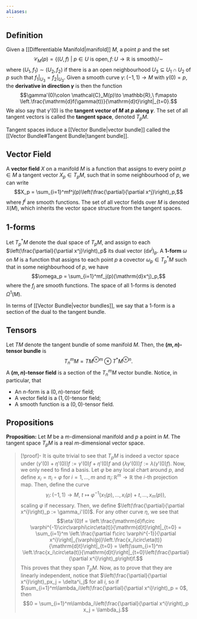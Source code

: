 ```yaml
---
aliases:
---
```

## Definition
Given a [[Differentiable Manifold|manifold]] $M$, a point $p$ and the set
$$\mathcal{C}_M(p) = \{(U,f)\ |\ p\in U\text{ is open}, f\colon U\to\mathbb{R} \text{ is smooth}\}/\sim$$
where $(U_1,f_1)\sim (U_2,f_2)$ if there is a an open neighbourhood $U_3\subseteq U_1\cap U_2$ of $p$ such that $f_1|_{U_3} = f_2|_{U_3}$. Given a smooth curve $\gamma\colon (-1,1)\to M$ with $\gamma(0)=p$, the **derivative in direction $\gamma$** is then the function
$$\gamma'(0)\colon \mathcal{C}_M(p)\to \mathbb{R},\ f\mapsto \left.\frac{\mathrm{d}f(\gamma(t))}{\mathrm{d}t}\right|_{t=0}.$$
We also say that $\gamma'(0)$ is the **tangent vector of $M$ at $p$ along $\gamma$**. The set of all tangent vectors is called the **tangent space**, denoted $T_pM$.

Tangent spaces induce a [[Vector Bundle|vector bundle]] called the [[Vector Bundle#Tangent Bundle|tangent bundle]].
## Vector Field
A **vector field** $X$ on a manifold $M$ is a function that assigns to every point $p\in M$ a tangent vector $X_p\in T_pM$, such that in some neighbourhood of $p$, we can write
$$X_p = \sum_{i=1}^mf^j(p)\left(\frac{\partial}{\partial x^j}\right)_p,$$
where $f^j$ are smooth functions.
The set of all vector fields over $M$ is denoted $\mathfrak{X}(M)$, which inherits the vector space structure from the tangent spaces.
## 1-forms
Let $T_p^*M$ denote the dual space of $T_pM$, and assign to each $\left(\frac{\partial}{\partial x^j}\right)_p$ its dual vector $(\mathrm{d}x^j)_p$.
A **$1$-form** $\omega$ on $M$ is a function that assigns to each point $p$ a covector $\omega_p\in T_p^*M$ such that in some neighbourhood of $p$, we have
$$\omega_p = \sum_{i=1}^mf_j(p)(\mathrm{d}x^j)_p,$$
where the $f_j$ are smooth functions. The space of all $1$-forms is denoted $\Omega^1(M)$.

In terms of [[Vector Bundle|vector bundles]], we say that a $1$-form is a section of the dual to the tangent bundle.
## Tensors
Let $TM$ denote the tangent bundle of some manifold $M$. Then, the **$(m,n)$-tensor bundle** is
$$T^m_nM = TM^{\otimes m}\otimes T^*M^{\otimes n}.$$
A **$(m,n)$-tensor field** is a section of the $T^m_nM$ vector bundle. Notice, in particular, that
 - An $n$-form is a $(0,n)$-tensor field;
 - A vector field is a $(1,0)$-tensor field;
 - A smooth function is a $(0,0)$-tensor field.
## Propositions
**Proposition:** Let $M$ be a $m$-dimensional manifold and $p$ a point in $M$. The tangent space $T_pM$ is a real $m$-dimensional vector space.
>[!proof]-
>It is quite trivial to see that $T_pM$ is indeed a vector space under $(\gamma'(0)+\eta'(0))f := \gamma'(0)f+\eta'(0)f$ and $(\lambda\gamma'(0))f := \lambda(\gamma'(0)f)$.
>Now, we only need to find a basis. Let $\varphi$ be any local chart around $p$, and define $x_i = \pi_i\circ \varphi$ for $i=1,\dots, m$ and $\pi_i\colon \mathbb{R}^m\to\mathbb{R}$ the $i$-th projection map. Then, define the curve$$\gamma_i\colon (-1,1)\to M,\ t\mapsto \varphi^{-1}(x_1(p),\dots, x_i(p)+t,\dots, x_m(p)),$$
>scaling $\varphi$ if necessary. Then, we define $\left(\frac{\partial}{\partial x^i}\right)_p := \gamma_i'(0)$. For any other curve $\eta$, we see that
>$$\eta'(0)f = \left.\frac{\mathrm{d}f\circ \varphi^{-1}\circ\varphi\circ\eta(t)}{\mathrm{d}t}\right|_{t=0} = \sum_{i=1}^m \left.\frac{\partial f\circ \varphi^{-1}}{\partial x^i}\right|_{\varphi(p)}\left.\frac{x_i\circ\eta(t)}{\mathrm{d}t}\right|_{t=0} = \left(\sum_{i=1}^m \left.\frac{x_i\circ\eta(t)}{\mathrm{d}t}\right|_{t=0}\left(\frac{\partial}{\partial x^i}\right)_p\right)f.$$
>This proves that they span $T_pM$. Now, as to prove that they are linearly independent, notice that $\left(\frac{\partial}{\partial x^i}\right)_px_j = \delta^i_j$ for all $i$, so if $\sum_{i=1}^m\lambda_i\left(\frac{\partial}{\partial x^i}\right)_p = 0$, then
>$$0 = \sum_{i=1}^m\lambda_i\left(\frac{\partial}{\partial x^i}\right)_p x_j = \lambda_j.$$
